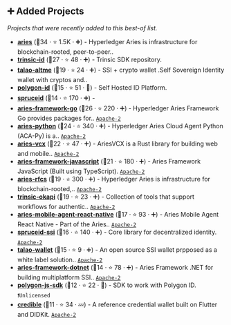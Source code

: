 ## ➕ Added Projects

_Projects that were recently added to this best-of list._

- <b><a href="https://github.com/hyperledger/aries">aries</a></b> (🥇34 ·  ⭐ 1.5K · ➕) - Hyperledger Aries is infrastructure for blockchain-rooted, peer-to-peer..
- <b><a href="https://github.com/trinsic-id/sdk">trinsic-id</a></b> (🥇27 ·  ⭐ 48 · ➕) - Trinsic SDK repository.
- <b><a href="https://github.com/TalaoDAO/AltMe">talao-altme</a></b> (🥈19 ·  ⭐ 24 · ➕) - SSI + crypto wallet .Self Sovereign Identity wallet with cryptos and..
- <b><a href="https://github.com/0xPolygonID/sh-id-platform">polygon-id</a></b> (🥉15 ·  ⭐ 51 · 🐣) - Self Hosted ID Platform.
- <b><a href="{}">spruceid</a></b> (🥉14 ·  ⭐ 170 · ➕) - 
- <b><a href="https://github.com/hyperledger/aries-framework-go">aries-framework-go</a></b> (🥇26 ·  ⭐ 220 · ➕) - Hyperledger Aries Framework Go provides packages for.. <code><a href="http://bit.ly/3nYMfla">Apache-2</a></code>
- <b><a href="https://github.com/hyperledger/aries-cloudagent-python">aries-python</a></b> (🥇24 ·  ⭐ 340 · ➕) - Hyperledger Aries Cloud Agent Python (ACA-Py) is a.. <code><a href="http://bit.ly/3nYMfla">Apache-2</a></code>
- <b><a href="https://github.com/hyperledger/aries-vcx">aries-vcx</a></b> (🥈22 ·  ⭐ 47 · ➕) - AriesVCX is a Rust library for building web and mobile.. <code><a href="http://bit.ly/3nYMfla">Apache-2</a></code>
- <b><a href="https://github.com/hyperledger/aries-framework-javascript">aries-framework-javascript</a></b> (🥈21 ·  ⭐ 180 · ➕) - Aries Framework JavaScript (Built using TypeScript). <code><a href="http://bit.ly/3nYMfla">Apache-2</a></code>
- <b><a href="https://github.com/hyperledger/aries-rfcs">aries-rfcs</a></b> (🥈19 ·  ⭐ 300 · ➕) - Hyperledger Aries is infrastructure for blockchain-rooted,.. <code><a href="http://bit.ly/3nYMfla">Apache-2</a></code>
- <b><a href="https://github.com/trinsic-id/okapi">trinsic-okapi</a></b> (🥈19 ·  ⭐ 23 · ➕) - Collection of tools that support workflows for authentic.. <code><a href="http://bit.ly/3nYMfla">Apache-2</a></code>
- <b><a href="https://github.com/hyperledger/aries-mobile-agent-react-native">aries-mobile-agent-react-native</a></b> (🥉17 ·  ⭐ 93 · ➕) - Aries Mobile Agent React Native - Part of the Aries.. <code><a href="http://bit.ly/3nYMfla">Apache-2</a></code>
- <b><a href="https://github.com/spruceid/ssi">spruceid-ssi</a></b> (🥉16 ·  ⭐ 140 · ➕) - Core library for decentralized identity. <code><a href="http://bit.ly/3nYMfla">Apache-2</a></code>
- <b><a href="https://github.com/TalaoDAO/talao-wallet">talao-wallet</a></b> (🥉15 ·  ⭐ 9 · ➕) - An open source SSI wallet prpposed as a white label solution.. <code><a href="http://bit.ly/3nYMfla">Apache-2</a></code>
- <b><a href="https://github.com/hyperledger/aries-framework-dotnet">aries-framework-dotnet</a></b> (🥉14 ·  ⭐ 78 · ➕) - Aries Framework .NET for building multiplatform SSI.. <code><a href="http://bit.ly/3nYMfla">Apache-2</a></code>
- <b><a href="https://github.com/0xPolygonID/js-sdk">polygon-js-sdk</a></b> (🥉12 ·  ⭐ 22 · 🐣) - SDK to work with Polygon ID. <code>❗Unlicensed</code>
- <b><a href="https://github.com/spruceid/credible">credible</a></b> (🥉11 ·  ⭐ 34 · 💤) - A reference credential wallet built on Flutter and DIDKit. <code><a href="http://bit.ly/3nYMfla">Apache-2</a></code>

